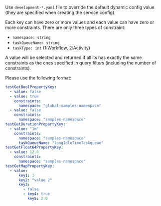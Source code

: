 Use `development-*.yaml` file to override the default dynamic config value (they are specified
when creating the service config).

Each key can have zero or more values and each value can have zero or more constraints.
There are only three types of constraint:
- `namespace: string`
- `taskQueueName: string`
- `taskType: int` (1:Workflow, 2:Activity)

A value will be selected and returned if all its has exactly the same constraints
as the ones specified in query filters (including the number of constraints).

Please use the following format:
```yaml
testGetBoolPropertyKey:
  - value: false
  - value: true
    constraints:
      namespace: "global-samples-namespace"
  - value: false
    constraints:
      namespace: "samples-namespace"
testGetDurationPropertyKey:
  - value: "1m"
    constraints:
      namespace: "samples-namespace"
      taskQueueName: "longIdleTimeTaskqueue"
testGetFloat64PropertyKey:
  - value: 12.0
    constraints:
      namespace: "samples-namespace"
testGetMapPropertyKey:
  - value:
      key1: 1
      key2: "value 2"
      key3:
        - false
        - key4: true
          key5: 2.0
```
